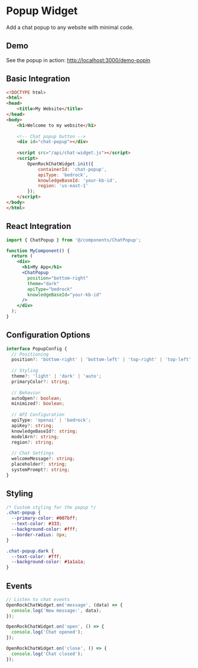 # Popup Widget

Add a chat popup to any website with minimal code.

## Demo

See the popup in action: [http://localhost:3000/demo-popin](http://localhost:3000/demo-popin)

## Basic Integration

```html
<!DOCTYPE html>
<html>
<head>
    <title>My Website</title>
</head>
<body>
    <h1>Welcome to my website</h1>
    
    <!-- Chat popup button -->
    <div id="chat-popup"></div>
    
    <script src="/api/chat-widget.js"></script>
    <script>
        OpenRockChatWidget.init({
            containerId: 'chat-popup',
            apiType: 'bedrock',
            knowledgeBaseId: 'your-kb-id',
            region: 'us-east-1'
        });
    </script>
</body>
</html>
```

## React Integration

```jsx
import { ChatPopup } from '@/components/ChatPopup';

function MyComponent() {
  return (
    <div>
      <h1>My App</h1>
      <ChatPopup 
        position="bottom-right"
        theme="dark"
        apiType="bedrock"
        knowledgeBaseId="your-kb-id"
      />
    </div>
  );
}
```

## Configuration Options

```typescript
interface PopupConfig {
  // Positioning
  position?: 'bottom-right' | 'bottom-left' | 'top-right' | 'top-left';
  
  // Styling
  theme?: 'light' | 'dark' | 'auto';
  primaryColor?: string;
  
  // Behavior
  autoOpen?: boolean;
  minimized?: boolean;
  
  // API Configuration
  apiType: 'openai' | 'bedrock';
  apiKey?: string;
  knowledgeBaseId?: string;
  modelArn?: string;
  region?: string;
  
  // Chat Settings
  welcomeMessage?: string;
  placeholder?: string;
  systemPrompt?: string;
}
```

## Styling

```css
/* Custom styling for the popup */
.chat-popup {
  --primary-color: #007bff;
  --text-color: #333;
  --background-color: #fff;
  --border-radius: 8px;
}

.chat-popup.dark {
  --text-color: #fff;
  --background-color: #1a1a1a;
}
```

## Events

```javascript
// Listen to chat events
OpenRockChatWidget.on('message', (data) => {
  console.log('New message:', data);
});

OpenRockChatWidget.on('open', () => {
  console.log('Chat opened');
});

OpenRockChatWidget.on('close', () => {
  console.log('Chat closed');
});
```
